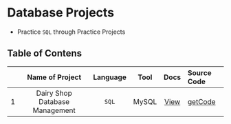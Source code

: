# Database Projects
- Practice `SQL` through Practice Projects

## Table of Contens
||Name of Project|Language|Tool|Docs|Source Code|
|-:|:-:|:-:|:-:|:-:|:-|
|1|Dairy Shop Database Management|`SQL`|MySQL|[View](https://github.com/iamrahulkumar052/database-project/blob/main/Dairy%20Shop%20Database%20Management/Readme.md)|[getCode](https://github.com/iamrahulkumar052/database-project/blob/main/Dairy%20Shop%20Database%20Management/dairy%20shop.sql)|
